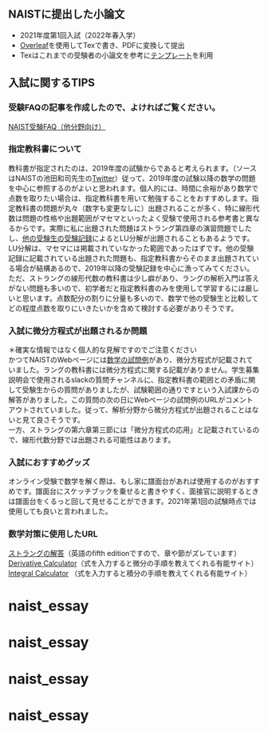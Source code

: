 ## NAISTに提出した小論文
- 2021年度第1回入試（2022年春入学）
- [Overleaf](https://www.overleaf.com/)を使用してTexで書き、PDFに変換して提出
- Texはこれまでの受験者の小論文を参考に[テンプレート](https://www.y-misc.org/tex/template.html)を利用

## 入試に関するTIPS
### 受験FAQの記事を作成したので、よければご覧ください。
[NAIST受験FAQ（他分野向け）](https://note.com/rodamille/n/ne36a40b13809)

### 指定教科書について
教科書が指定されたのは、2019年度の試験からであると考えられます。（ソースはNAISTの池田和司先生の[Twitter](https://twitter.com/kazushi_/status/1144016956741132288?s=20&t=FPWUCUO89cjAt52EbiZ0kg)）従って、2019年度の試験以降の数学の問題を中心に参照するのがよいと思われます。個人的には、時間に余裕があり数学で点数を取りたい場合は、指定教科書を用いて勉強することをおすすめします。指定教科書の問題が丸々（数字も変更なしに）出題されることが多く、特に線形代数は問題の性格や出題範囲がマセマといったよく受験で使用される参考書と異なるからです。実際に私に出題された問題はストラング第四章の演習問題でしたし、[他の受験生の受験記録]((https://note.com/hatodove/n/nee1286d4c0d7))によるとLU分解が出題されることもあるようです。LU分解は、マセマには掲載されていなかった範囲であったはずです。他の受験記録に記載されている出題された問題も、指定教科書からそのまま出題されている場合が結構あるので、2019年以降の受験記録を中心に漁ってみてください。
ただ、ストラングの線形代数の教科書は少し癖があり、ラングの解析入門は答えがない問題も多いので、初学者だと指定教科書のみを使用して学習するには厳しいと思います。点数配分の割りに分量も多いので、数学で他の受験生と比較してどの程度点数を取りにいきたいかを含めて検討する必要がありそうです。  
### 入試に微分方程式が出題されるか問題
＊確実な情報ではなく個人的な見解ですのでご注意ください     
かつてNAISTのWebページには[数学の試問例](http://isw3.naist.jp/IS/nyushi/faq/examquestions.pdf)があり、微分方程式が記載されていました。ラングの教科書には微分方程式に関する記載がありません。学生募集説明会で使用されるslackの質問チャンネルに、指定教科書の範囲との矛盾に関して受験生からの質問がありましたが、試験範囲の通りですという入試課からの解答がありました。この質問の次の日にWebページの試問例のURLがコメントアウトされていました。従って、解析分野から微分方程式が出題されることはないと見て良さそうです。  
一方、ストラングの第六章第三節には「微分方程式の応用」と記載されているので、線形代数分野では出題される可能性はあります。

### 入試におすすめグッズ
オンライン受験で数学を解く際は、もし家に譜面台があれば使用するのがおすすめです。譜面台にスケッチブックを乗せると書きやすく、面接官に説明するときは譜面台をくるっと回して見せることができます。2021年第1回の試験時点では使用しても良いと言われました。  

### 数学対策に使用したURL
[ストラングの解答](https://math.mit.edu/~gs/linearalgebra/)（英語のfifth editionですので、章や節がズレています）  
[Derivative Calculator](https://www.derivative-calculator.net/)（式を入力すると微分の手順を教えてくれる有能サイト）  
[Integral Calculator](https://www.integral-calculator.com/) （式を入力すると積分の手順を教えてくれる有能サイト）

# naist_essay
# naist_essay
# naist_essay
# naist_essay
